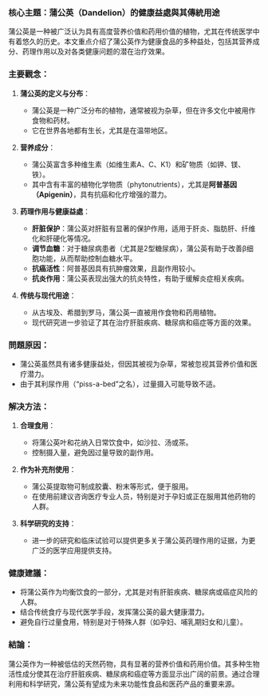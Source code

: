 ### 核心主題：**蒲公英（Dandelion）的健康益處與其傳統用途**

蒲公英是一种被广泛认为具有高度营养价值和药用价值的植物，尤其在传统医学中有着悠久的历史。本文重点介绍了蒲公英作为健康食品的多种益处，包括其营养成分、药理作用以及对各类健康问题的潜在治疗效果。

### 主要觀念：

1. **蒲公英的定义与分布**：
   - 蒲公英是一种广泛分布的植物，通常被视为杂草，但在许多文化中被用作食物和药材。
   - 它在世界各地都有生长，尤其是在温带地区。

2. **营养成分**：
   - 蒲公英富含多种维生素（如维生素A、C、K1）和矿物质（如钾、镁、铁）。
   - 其中含有丰富的植物化学物质（phytonutrients），尤其是**阿普基因（Apigenin）**，具有抗癌和化疗增强的潜力。

3. **药理作用与健康益處**：
   - **肝脏保护**：蒲公英对肝脏有显著的保护作用，适用于肝炎、脂肪肝、纤维化和肝硬化等情况。
   - **调节血糖**：对于糖尿病患者（尤其是2型糖尿病），蒲公英有助于改善β细胞功能，从而帮助控制血糖水平。
   - **抗癌活性**：阿普基因具有抗肿瘤效果，且副作用较小。
   - **抗炎作用**：蒲公英表现出强大的抗炎特性，有助于缓解炎症相关疾病。

4. **传统与现代用途**：
   - 从古埃及、希腊到罗马，蒲公英一直被用作食物和药用植物。
   - 现代研究进一步验证了其在治疗肝脏疾病、糖尿病和癌症等方面的效果。

### 問題原因：

- 蒲公英虽然具有诸多健康益处，但因其被视为杂草，常被忽视其营养价值和医疗潜力。
- 由于其利尿作用（“piss-a-bed”之名），过量摄入可能导致不适。

### 解决方法：

1. **合理食用**：
   - 将蒲公英叶和花纳入日常饮食中，如沙拉、汤或茶。
   - 控制摄入量，避免因过量导致的副作用。

2. **作为补充剂使用**：
   - 蒲公英提取物可制成胶囊、粉末等形式，便于服用。
   - 在使用前建议咨询医疗专业人员，特别是对于孕妇或正在服用其他药物的人群。

3. **科学研究的支持**：
   - 进一步的研究和临床试验可以提供更多关于蒲公英药理作用的证据，为更广泛的医学应用提供支持。

### 健康建議：

- 将蒲公英作为均衡饮食的一部分，尤其是对有肝脏疾病、糖尿病或癌症风险的人群。
- 结合传统食疗与现代医学手段，发挥蒲公英的最大健康潜力。
- 避免自行过量食用，特别是对于特殊人群（如孕妇、哺乳期妇女和儿童）。

### 結論：

蒲公英作为一种被低估的天然药物，具有显著的营养价值和药用价值。其多种生物活性成分使其在治疗肝脏疾病、糖尿病和癌症等方面显示出广阔的前景。通过合理利用和科学研究，蒲公英有望成为未来功能性食品和医药产品的重要来源。